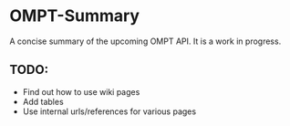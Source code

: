 # OMPT-Summary
A concise summary of the upcoming OMPT API. It is a work in progress.

## TODO:
- Find out how to use wiki pages
- Add tables
- Use internal urls/references for various pages